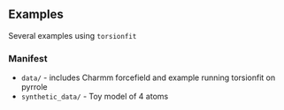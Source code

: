 ## Examples

Several examples using `torsionfit`

### Manifest

* `data/` - includes Charmm forcefield and example running torsionfit on pyrrole
* `synthetic_data/` - Toy model of 4 atoms